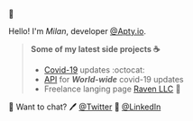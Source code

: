 :tada:

Hello! I'm *Milan*, developer [@Apty.io](Apty.io).

>**Some of my latest side projects :coffee:**
>- [Covid-19](https://milanchhatralia.github.io/Covid-live-front/) updates :octocat: 
>- [API](http://covid-live.azurewebsites.net/city/anand) for ***World-wide*** covid-19 updates 
>- Freelance langing page [Raven LLC](https://paybyraven.com) :penguin:

:email: Want to chat?  :pen: [@Twitter](https://twitter.com/MilanChhatralia)  :postbox: [@LinkedIn](https://www.linkedin.com/in/milanchhatralia) 
